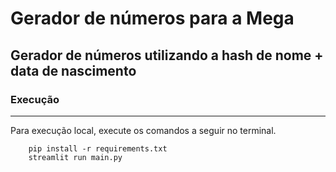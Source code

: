 # Gerador de números para a Mega

## Gerador de números utilizando a hash de nome + data de nascimento

### Execução 
---
Para execução local, execute os comandos a seguir no terminal. 

```shell
    pip install -r requirements.txt
    streamlit run main.py
```